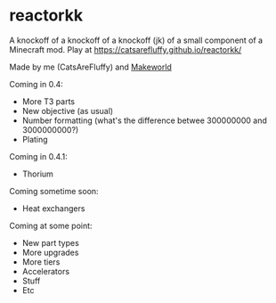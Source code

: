 # reactorkk
A knockoff of a knockoff of a knockoff (jk) of a small component of a Minecraft mod. Play at https://catsarefluffy.github.io/reactorkk/

Made by me (CatsAreFluffy) and [Makeworld](https://scratch.mit.edu/users/MAKEWORLD/)

Coming in 0.4:
* More T3 parts
* New objective (as usual)
* Number formatting (what's the difference betwee 300000000 and 3000000000?)
* Plating

Coming in 0.4.1:
* Thorium

Coming sometime soon:
* Heat exchangers

Coming at some point:
* New part types
* More upgrades
* More tiers
* Accelerators
* Stuff
* Etc
